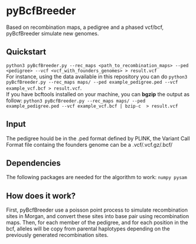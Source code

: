 # pyBcfBreeder
Based on recombination maps, a pedigree and a phased vcf/bcf, pyBcfBreeder simulate new genomes.

## Quickstart
`python3 pyBcfBreeder.py --rec_maps <path_to_recombination_maps> --ped <pedigree> --vcf <vcf_with_founders_genomes> > result.vcf` \
For instance, using the data available in this repository you can do `python3 pyBcfBreeder.py --rec_maps maps/ --ped example_pedigree.ped --vcf example_vcf.bcf > result.vcf`. \
If you have bcftools installed on your machine, you can **bgzip** the output as follow: `python3 pyBcfBreeder.py --rec_maps maps/ --ped example_pedigree.ped --vcf example_vcf.bcf | bzip-c  > result.vcf`

## Input
The pedigree hould be in the .ped format defined by PLINK, the Variant Call Format file containg the founders genome can be a .vcf/.vcf.gz/.bcf/

## Dependencies
The following packages are needed for the algorithm to work:
`numpy pysam`


## How does it work?
First, pyBcfBreeder use a poisson point process to simulate recombination sites in Morgan, and convert these sites into base pair using recombination maps.
Then, for each member of the pedigree, and for each position in the bcf, alleles will be copy from parental haplotypes depending on the previously generated recombination sites.
